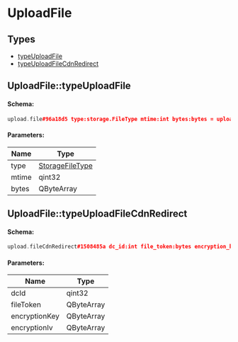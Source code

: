# UploadFile

## Types

* [typeUploadFile](#uploadfiletypeuploadfile)
* [typeUploadFileCdnRedirect](#uploadfiletypeuploadfilecdnredirect)

## UploadFile::typeUploadFile

#### Schema:

```c++
upload.file#96a18d5 type:storage.FileType mtime:int bytes:bytes = upload.File;
```

#### Parameters:

|Name|Type|
|----|----|
|type|[StorageFileType](storagefiletype.md)|
|mtime|qint32|
|bytes|QByteArray|

## UploadFile::typeUploadFileCdnRedirect

#### Schema:

```c++
upload.fileCdnRedirect#1508485a dc_id:int file_token:bytes encryption_key:bytes encryption_iv:bytes = upload.File;
```

#### Parameters:

|Name|Type|
|----|----|
|dcId|qint32|
|fileToken|QByteArray|
|encryptionKey|QByteArray|
|encryptionIv|QByteArray|

